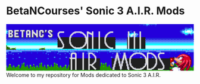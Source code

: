 # BetaNCourses' Sonic 3 A.I.R. Mods
![](Media/repobanner.png?raw=true)
Welcome to my repository for Mods dedicated to Sonic 3 A.I.R.
